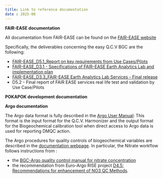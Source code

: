 ```yaml
---
title: Link to reference documentation
date : 2025-08
---
```


**FAIR-EASE documentation**

All documentation from FAIR-EASE can be found on the [FAIR-EASE website](www.fairease.eu)

Specifically, the deliverables concerning the easy Q.C.V BGC are the following:
- [FAIR-EASE_D5.1_Report on key requirements from Use Cases/Pilots](https://zenodo.org/records/7588904)
- [FAIR-EASE_D3.1 - Specifications of FAIR-EASE Earth Analytics Lab and implementation plan](https://zenodo.org/records/10069773)
- [FAIR-EASE_D3.3_FAIR-EASE Earth Analytics Lab Services - Final release](https://zenodo.org/records/15864427)
- D5.2 - Final report of FAIR EASE services real life test and validation by Use Case/Pilots


**POKAPOK development documentation**

**Argo documentation**

The Argo data format is fully described in the [Argo User Manual](http://dx.doi.org/10.13155/29825): This format is the input format  for the Q.C.V. Harmonizer and the output format for the Biogeochemical calibration tool when direct access to Argo data is used for reporting DMQC action.

The Argo procedures for quality controls of biogeochemical variables are described in the [documentation webpage](http://www.argodatamgt.org/Documentation). In particular, the Nitrate workflow follows instructions from :
- the [BGC-Argo quality control manual for nitrate concentration](https://doi.org/10.13155/84370)
- the recommendation from Euro-Argo RISE project [D4.5: Recommendations for enhancement of NO3 QC Methods](https://zenodo.org/records/7369098)⁠.